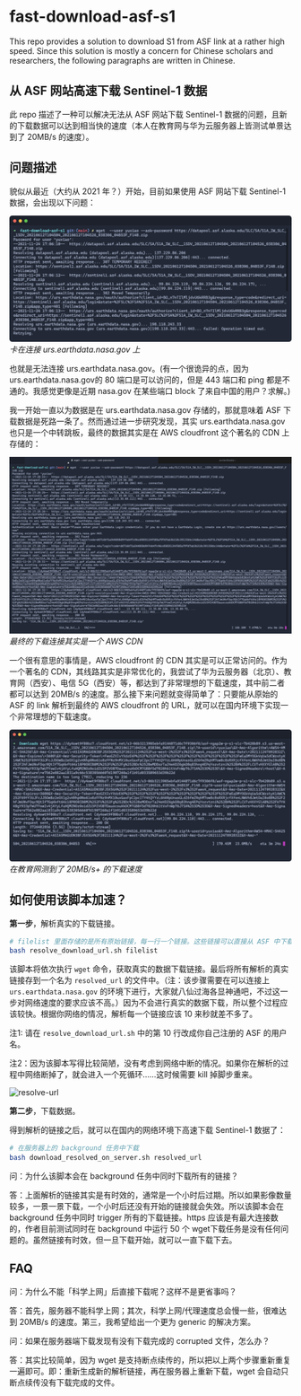 # fast-download-asf-s1

This repo provides a solution to download S1 from ASF link at a rather high speed.
Since this solution is mostly a concern for Chinese scholars and researchers,
the following paragraphs are written in Chinese.

## 从 ASF 网站高速下载 Sentinel-1 数据

此 repo 描述了一种可以解决无法从 ASF 网站下载 Sentinel-1 数据的问题，且新的下载数据可以达到相当快的速度（本人在教育网与华为云服务器上皆测试单景达到了 20MB/s 的速度）。

## 问题描述

貌似从最近（大约从 2021 年？）开始，目前如果使用 ASF 网站下载 Sentinel-1 数据，会出现以下问题：

![problem-descrition-1](img/problem-description-1.png)
*卡在连接 urs.earthdata.nasa.gov 上*

也就是无法连接 urs.earthdata.nasa.gov。(有一个很诡异的点，因为 urs.earthdata.nasa.gov的 80 端口是可以访问的，但是 443 端口和 ping 都是不通的。我感觉更像是近期 nasa.gov 在某些端口 block 了来自中国的用户？求解。)

我一开始一直以为数据是在 urs.earthdata.nasa.gov 存储的，那就意味着 ASF 下载数据是死路一条了。然而通过进一步研究发现，其实 urs.earthdata.nasa.gov 也只是一个中转跳板，最终的数据其实是在 AWS cloudfront 这个著名的 CDN 上存储的：

![final-download-url](img/final-download-url.png)
*最终的下载连接其实是一个 AWS CDN*

一个很有意思的事情是，AWS cloudfront 的 CDN 其实是可以正常访问的。作为一个著名的 CDN，其线路其实是非常优化的，我尝试了华为云服务器（北京）、教育网（西安）、电信 5G（西安）等，都达到了非常理想的下载速度，其中前二者都可以达到 20MB/s 的速度。那么接下来问题就变得简单了：只要能从原始的 ASF 的 link 解析到最终的 AWS cloudfront 的 URL，就可以在国内环境下实现一个非常理想的下载速度。

![download-from-nwpu](img/download-from-nwpu.png)
*在教育网测到了 20MB/s+ 的下载速度*

## 如何使用该脚本加速？

**第一步**，解析真实的下载链接。

```bash
# filelist 里面存储的是所有原始链接，每一行一个链接。这些链接可以直接从 ASF 中下载得到。
bash resolve_download_url.sh filelist
```

该脚本将依次执行 `wget` 命令，获取真实的数据下载链接。最后将所有解析的真实链接存到一个名为 `resolved_url` 的文件中。（注：该步骤需要在可以连接上 `urs.earthdata.nasa.gov` 的环境下进行，大家就八仙过海各显神通吧，不过这一步对网络速度的要求应该不高。）因为不会进行真实的数据下载，所以整个过程应该较快。根据你网络的情况，解析每一个链接应该 10 来秒就差不多了。

注1: 请在 `resolve_download_url.sh` 中的第 10 行改成你自己注册的 ASF 的用户名。

注2：因为该脚本写得比较简陋，没有考虑到网络中断的情况。如果你在解析的过程中网络断掉了，就会进入一个死循环……这时候需要 kill 掉脚步重来。

![resolve-url](img/resolve-url.gif)

**第二步**，下载数据。

得到解析的链接之后，就可以在国内的网络环境下高速下载 Sentinel-1 数据了：

```bash
# 在服务器上的 background 任务中下载
bash download_resolved_on_server.sh resolved_url
```

问：为什么该脚本会在 background 任务中同时下载所有的链接？

答：上面解析的链接其实是有时效的，通常是一个小时后过期。所以如果影像数量较多，一景一景下载，一个小时后还没有开始的链接就会失效。所以该脚本会在 background 任务中同时 trigger 所有的下载链接。https 应该是有最大连接数的，作者目前测试同时在 background 中运行 50 个 wget下载任务是没有任何问题的。虽然链接有时效，但一旦下载开始，就可以一直下载下去。

## FAQ

问：为什么不能「科学上网」后直接下载呢？这样不是更省事吗？

答：首先，服务器不能科学上网；其次，科学上网/代理速度总会慢一些，很难达到 20MB/s 的速度。第三，我希望给出一个更为 generic 的解决方案。

问：如果在服务器端下载发现有没有下载完成的 corrupted 文件，怎么办？

答：其实比较简单，因为 wget 是支持断点续传的，所以把以上两个步骤重新重复一遍即可。即：重新生成新的解析链接，再在服务器上重新下载，wget 会自动只断点续传没有下载完成的文件。
